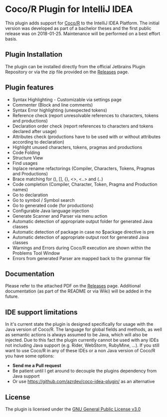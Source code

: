 # Coco/R Plugin for IntelliJ IDEA

This plugin adds support for [Coco/R](http://ssw.jku.at/coco) to the IntelliJ IDEA Platform.
The initial version was developed as part of a bachelor theses and the first public release was on 2018-01-25.
Maintenance will be performed on a best effort basis.

## Plugin Installation

The plugin can be installed directly from the official Jetbrains Plugin Repository or via the zip file provided on the [Releases](https://github.com/tsalzinger/intellij-idea-coco-r-plugin/releases) page.

## Plugin features 

* Syntax Highlighting - Customizable via settings page
* Commenter (Block and line comments)
* Syntax Error highlighting (unexpected tokens)
* Reference check (report unresolvable references to characters, tokens and productions)
* Declaration order check (report references to characters and tokens declared after usage)
* Attributes check (productions have to be used with or without attributes according to declaration)
* Highlight unused characters, tokens, pragmas and productions
* Code Folding
* Structure View
* Find usages
* Inplace rename refactorings (Compiler, Characters, Tokens, Pragmas and Productions)
* Brace matching for (), [], {}, <>, <..> and (..)
* Code completion (Compiler, Character, Token, Pragma and Production names)
* Go to declaration
* Go to symbol / Symbol search
* Go to generated code (for productions)
* Configurable Java language injection
* Generate Scanner and Parser via menu action
* Automatic detection of appropriate output folder for generated Java classes
* Automatic detection of package in case no $package directive is pre
* Automatic detection of appropriate output root for generated Java classes
* Warnings and Errors during Coco/R execution are shown within the Problems Tool Window
* Errors from generated Parser are mapped back to the grammar file

## Documentation

Please refer to the attached PDF on the [Releases](https://github.com/tsalzinger/intellij-idea-coco-r-plugin/releases) page.
Additional documentation (as part of the README or via Wiki) will be added in the future.  

## IDE support limitations

In it's current state the plugin is designed specifically for usage with the Java version of Coco/R.
The language for global fields and methods, as well as semantic actions is always assumed to be Java, which will also be injected.
Due to this fact the plugin currently cannot be used with any IDEs not including Java support (e.g. Rider, WebStorm, RubyMine, ...). 
If you still want to use Coco/R in any of these IDEs or a non Java version of Coco/R you have some options:
* **Send me a Pull request**
* Be patient until I get around to decouple the plugins dependency from Java support
* Or use https://github.com/azrdev/coco-idea-plugin/ as an alternative  

## License

The plugin is licensed under the [GNU General Public License v3.0](./LICENSE)